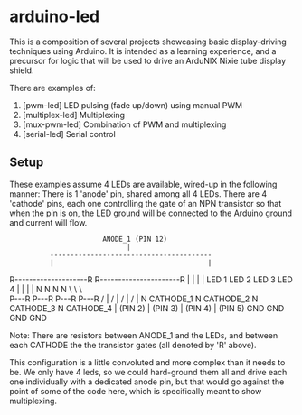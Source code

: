 # arduino-led

This is a composition of several projects showcasing basic display-driving 
techniques using Arduino. It is intended as a learning experience, and a 
precursor for logic that will be used to drive an ArduNIX Nixie tube display 
shield.

There are examples of:
1. [pwm-led] LED pulsing (fade up/down) using manual PWM
2. [multiplex-led] Multiplexing
3. [mux-pwm-led] Combination of PWM and multiplexing
4. [serial-led] Serial control
 
## Setup

These examples assume 4 LEDs are available, wired-up in the following manner:
There is 1 'anode' pin, shared among all 4 LEDs. There are 4 'cathode' pins, 
each one controlling the gate of an NPN transistor so that when the pin is on, 
the LED ground will be connected to the Arduino ground and current will flow.
  
                           ANODE_1 (PIN 12)
                                 |
              ----------------------------------------
              |                                      |
   R--------------------R                 R----------------------R
   |                    |                 |                      |
LED 1                 LED 2              LED 3                 LED 4
   |                    |                 |                      |
   N                    N                 N                      N
    \                    \                 \                      \
     P---R                P---R             P---R                  P---R
    /    |               /    |            /    |                 /    |
   N  CATHODE_1         N   CATHODE_2     N   CATHODE_3          N   CATHODE_4
   |   (PIN 2)          |    (PIN 3)      |    (PIN 4)           |    (PIN 5)
  GND                 GND                GND                    GND 

Note: There are resistors between ANODE_1 and the LEDs, and between each 
CATHODE the the transistor gates (all denoted by 'R' above).

This configuration is a little convoluted and more complex than it needs to be. 
We only have 4 leds, so we could hard-ground them all and drive each one 
individually with a dedicated anode pin, but that would go against the point 
of some of the code here, which is specifically meant to show multiplexing.

